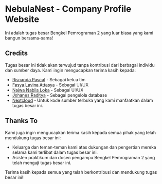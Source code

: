 # NebulaNest - Company Profile Website

Ini adalah tugas besar Bengkel Pemrograman 2 yang luar biasa yang kami bangun bersama-sama!

## Credits

Tugas besar ini tidak akan terwujud tanpa kontribusi dari berbagai individu dan sumber daya. Kami ingin mengucapkan terima kasih kepada:

- [Risnanda Pascal](https://github.com/risnandapascal) - Sebagai ketua tim
- [Fasya Lavina Attasya](https://www.instagram.com/fasyalavi?igsh=ZHZmNTVybjFiZ3Uz&utm_source=qr) - Sebagai UI/UX
- [Najwa Nabila Loka](https://www.instagram.com/najwanbll?igsh=NWUzMm4yY3BzZThu&utm_source=qr) - Sebagai UI/UX
- [Johanes Raditya](https://www.instagram.com/j.radityaa?igsh=d3lldmk2NG5tYjBk) - Sebagai pengelola database
- [Nextcloud](https://github.com/nextcloud) - Untuk kode sumber terbuka yang kami manfaatkan dalam tugas besar ini.

## Thanks To

Kami juga ingin mengucapkan terima kasih kepada semua pihak yang telah mendukung tugas besar ini:

- Keluarga dan teman-teman kami atas dukungan dan pengertian mereka selama kami terlibat dalam tugas besar ini.
- Asisten praktikum dan dosen pengampu Bengkel Pemrograman 2 yang telah menguji tugas besar ini.

Terima kasih kepada semua yang telah berkontribusi dan mendukung tugas besar ini!
